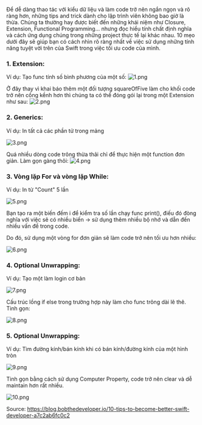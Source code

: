 Để dễ dàng thao tác với kiểu dữ liệu và làm code trở nên ngắn ngọn và rõ ràng hơn, những tips and trick dành cho lập trình viên không bao giờ là thừa. Chúng ta thường hay được biết đến những khái niệm như Closure, Extension, Functional Programming... nhưng  đọc hiểu tính chất định nghĩa và cách ứng dụng chúng trong những project thực tế lại khác nhau. 10 mẹo dưới đây sẽ giúp bạn có cách nhìn rõ ràng nhất về việc sử dụng những tính năng tuyệt vời trên của Swift trong việc tối ưu code của mình.

### 1. **Extension:**
Ví dụ: Tạo func tính số bình phương của một số:
![1.png](https://images.viblo.asia/7f158c9d-32fa-49fc-aaa9-70f7f15b5aff.png)

Ở đây thay vì khai báo thêm một đối tượng squareOfFive làm cho khối code trở nên cồng kềnh hơn thì chúng ta có thể đóng gói lại trong một Extension như sau:
![2.png](https://images.viblo.asia/46b9feec-433e-4c9f-8f61-03497bf3bc28.png)

### 2. **Generics:**
Ví dụ: In tất cả các phần tử trong mảng

![3.png](https://images.viblo.asia/b7e0cdb1-270f-4498-8818-85a6c78f8388.png)

Quá nhiều dòng code trông thừa thãi chỉ để thực hiện một function đơn giản. Làm gọn gàng thôi:
![4.png](https://images.viblo.asia/05cc2f3a-d487-4e68-b39d-74d5dcce9272.png)

### 3. **Vòng lặp For và vòng lặp While:**
Ví dụ: In từ "Count" 5 lần

![5.png](https://images.viblo.asia/6390f166-6855-43f5-b4b8-6cd680a65175.png)

Bạn tạo ra một biến đếm i để kiểm tra số lần chạy func print(), điếu đó đòng nghĩa với việc sẽ có nhiều biến -> sử dụng thêm nhiều bộ nhớ và dẫn đến nhiều vấn đề trong code. 

Do đó, sử dụng một vòng for đơn giản sẽ làm code trở nên tối ưu hơn nhiều:

![6.png](https://images.viblo.asia/eb17eb8d-b85d-48be-8968-37866b32ee13.png)

### 4. **Optional Unwrapping:**

Ví dụ: Tạo một làm login cơ bản

![7.png](https://images.viblo.asia/1a29ac58-7f10-40c8-a770-b48f8cae27d1.png)

Cấu trúc lồng if else trong trường hợp này làm cho func trông dài lê thê. Tinh gọn:

![8.png](https://images.viblo.asia/a52efb5c-a765-4469-afc6-ed2a8f486d6d.png)

### 5. **Optional Unwrapping:**
Ví dụ: Tìm đường kính/bán kính khi có bán kính/đường kính của một hình tròn

![9.png](https://images.viblo.asia/aca85a4e-6983-46ad-b2dc-807610e18b50.png)

Tinh gọn bằng cách sử dụng Computer Property, code trở nên clear và dễ maintain hơn rất nhiều.

![10.png](https://images.viblo.asia/6a7aa699-6db8-404c-980d-5c23d951cd2f.png)

Source: https://blog.bobthedeveloper.io/10-tips-to-become-better-swift-developer-a7c2ab6fc0c2